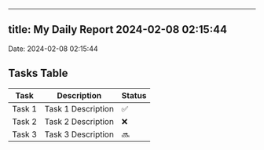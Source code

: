 
---
title: My Daily Report 2024-02-08 02:15:44
---

Date: 2024-02-08 02:15:44

## Tasks Table

| Task | Description | Status |
|------|-------------|--------|
| Task 1 | Task 1 Description | ✅ |
| Task 2 | Task 2 Description | ❌ |
| Task 3 | Task 3 Description | 🔜 |
